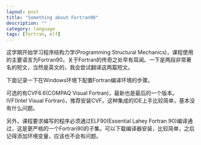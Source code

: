 ```yaml
---
layout: post
title: "Something about Fortran90"
description: ""
category: language
tags: [fortran, elf]
---
```


这学期开始学习程序结构力学(Programming Structural Mechanics)，课程使用的主要语言为Fortran90，关于Fortran的传奇之处早有耳闻。一下是两段非常著名的短文，当然是英文的，我会尝试翻译这两篇短文。

下面记录一下在Windows环境下配置Fortran编译环境的步骤。

可选的有CVF6.6(COMPAQ Visual Fortran)，最新也是最后的一个版本。IVF(Intel Visual Fortran)，推荐安装CVF。这种集成的IDE上手比较简单，基本没有什么问题。

另外，课程要求编写的程序必须通过ELF90(Essential Lahey Fortran 90)编译通过，这是更严格的一个Fortran90的子集。可以下载编译器安装，比较简单，之后记得添加环境变量，应该也不会有问题。



